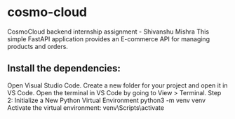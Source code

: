 # cosmo-cloud
 CosmoCloud backend internship assignment - Shivanshu Mishra
 This simple FastAPI application provides an E-commerce API for managing products and orders.

## Install the dependencies:
 Open Visual Studio Code.
            Create a new folder for your project and open it in VS Code.
            Open the terminal in VS Code by going to View > Terminal.
 Step 2: Initialize a New Python Virtual Environment
         python3 -m venv venv
         Activate the virtual environment:
         venv\Scripts\activate
